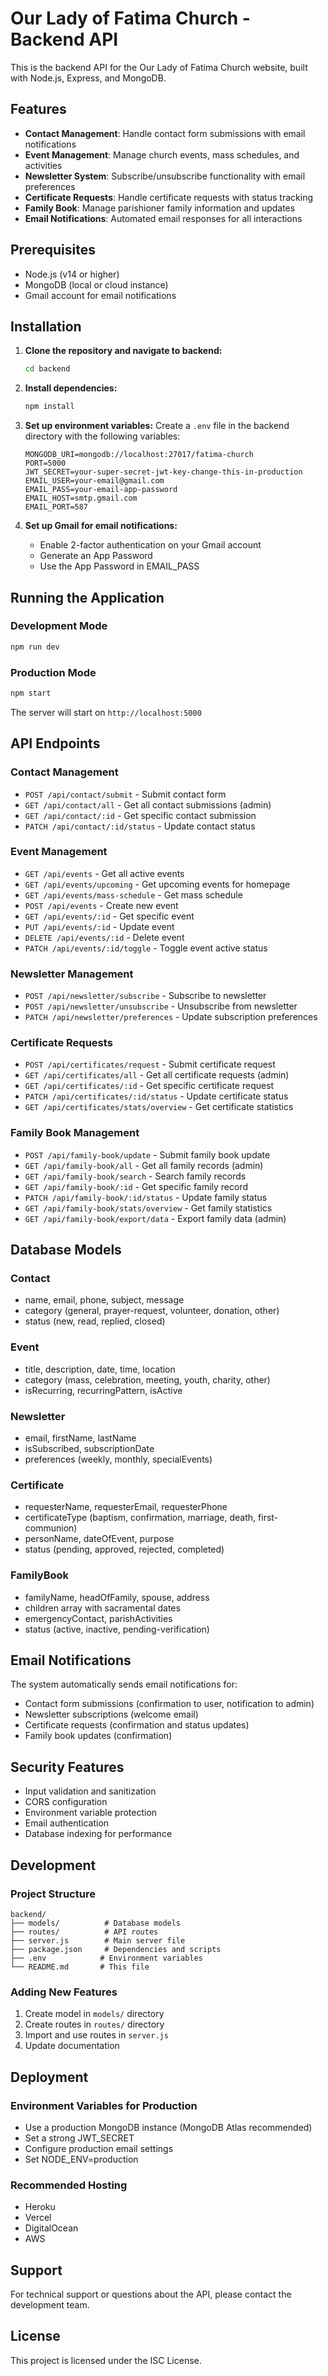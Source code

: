 # Our Lady of Fatima Church - Backend API

This is the backend API for the Our Lady of Fatima Church website, built with Node.js, Express, and MongoDB.

## Features

- **Contact Management**: Handle contact form submissions with email notifications
- **Event Management**: Manage church events, mass schedules, and activities
- **Newsletter System**: Subscribe/unsubscribe functionality with email preferences
- **Certificate Requests**: Handle certificate requests with status tracking
- **Family Book**: Manage parishioner family information and updates
- **Email Notifications**: Automated email responses for all interactions

## Prerequisites

- Node.js (v14 or higher)
- MongoDB (local or cloud instance)
- Gmail account for email notifications

## Installation

1. **Clone the repository and navigate to backend:**
   ```bash
   cd backend
   ```

2. **Install dependencies:**
   ```bash
   npm install
   ```

3. **Set up environment variables:**
   Create a `.env` file in the backend directory with the following variables:
   ```env
   MONGODB_URI=mongodb://localhost:27017/fatima-church
   PORT=5000
   JWT_SECRET=your-super-secret-jwt-key-change-this-in-production
   EMAIL_USER=your-email@gmail.com
   EMAIL_PASS=your-email-app-password
   EMAIL_HOST=smtp.gmail.com
   EMAIL_PORT=587
   ```

4. **Set up Gmail for email notifications:**
   - Enable 2-factor authentication on your Gmail account
   - Generate an App Password
   - Use the App Password in EMAIL_PASS

## Running the Application

### Development Mode
```bash
npm run dev
```

### Production Mode
```bash
npm start
```

The server will start on `http://localhost:5000`

## API Endpoints

### Contact Management
- `POST /api/contact/submit` - Submit contact form
- `GET /api/contact/all` - Get all contact submissions (admin)
- `GET /api/contact/:id` - Get specific contact submission
- `PATCH /api/contact/:id/status` - Update contact status

### Event Management
- `GET /api/events` - Get all active events
- `GET /api/events/upcoming` - Get upcoming events for homepage
- `GET /api/events/mass-schedule` - Get mass schedule
- `POST /api/events` - Create new event
- `GET /api/events/:id` - Get specific event
- `PUT /api/events/:id` - Update event
- `DELETE /api/events/:id` - Delete event
- `PATCH /api/events/:id/toggle` - Toggle event active status

### Newsletter Management
- `POST /api/newsletter/subscribe` - Subscribe to newsletter
- `POST /api/newsletter/unsubscribe` - Unsubscribe from newsletter
- `PATCH /api/newsletter/preferences` - Update subscription preferences

### Certificate Requests
- `POST /api/certificates/request` - Submit certificate request
- `GET /api/certificates/all` - Get all certificate requests (admin)
- `GET /api/certificates/:id` - Get specific certificate request
- `PATCH /api/certificates/:id/status` - Update certificate status
- `GET /api/certificates/stats/overview` - Get certificate statistics

### Family Book Management
- `POST /api/family-book/update` - Submit family book update
- `GET /api/family-book/all` - Get all family records (admin)
- `GET /api/family-book/search` - Search family records
- `GET /api/family-book/:id` - Get specific family record
- `PATCH /api/family-book/:id/status` - Update family status
- `GET /api/family-book/stats/overview` - Get family statistics
- `GET /api/family-book/export/data` - Export family data (admin)

## Database Models

### Contact
- name, email, phone, subject, message
- category (general, prayer-request, volunteer, donation, other)
- status (new, read, replied, closed)

### Event
- title, description, date, time, location
- category (mass, celebration, meeting, youth, charity, other)
- isRecurring, recurringPattern, isActive

### Newsletter
- email, firstName, lastName
- isSubscribed, subscriptionDate
- preferences (weekly, monthly, specialEvents)

### Certificate
- requesterName, requesterEmail, requesterPhone
- certificateType (baptism, confirmation, marriage, death, first-communion)
- personName, dateOfEvent, purpose
- status (pending, approved, rejected, completed)

### FamilyBook
- familyName, headOfFamily, spouse, address
- children array with sacramental dates
- emergencyContact, parishActivities
- status (active, inactive, pending-verification)

## Email Notifications

The system automatically sends email notifications for:
- Contact form submissions (confirmation to user, notification to admin)
- Newsletter subscriptions (welcome email)
- Certificate requests (confirmation and status updates)
- Family book updates (confirmation)

## Security Features

- Input validation and sanitization
- CORS configuration
- Environment variable protection
- Email authentication
- Database indexing for performance

## Development

### Project Structure
```
backend/
├── models/          # Database models
├── routes/          # API routes
├── server.js        # Main server file
├── package.json     # Dependencies and scripts
├── .env            # Environment variables
└── README.md       # This file
```

### Adding New Features
1. Create model in `models/` directory
2. Create routes in `routes/` directory
3. Import and use routes in `server.js`
4. Update documentation

## Deployment

### Environment Variables for Production
- Use a production MongoDB instance (MongoDB Atlas recommended)
- Set a strong JWT_SECRET
- Configure production email settings
- Set NODE_ENV=production

### Recommended Hosting
- Heroku
- Vercel
- DigitalOcean
- AWS

## Support

For technical support or questions about the API, please contact the development team.

## License

This project is licensed under the ISC License. 